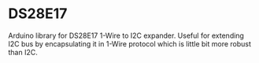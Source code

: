 # DS28E17

Arduino library for DS28E17 1-Wire to I2C expander. Useful for extending I2C bus by encapsulating it in 1-Wire protocol which is little bit more robust than I2C.